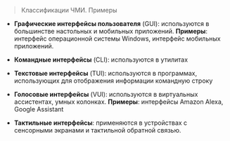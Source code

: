 > Классификации ЧМИ. Примеры

- **Графические интерфейсы пользователя** (GUI): используются в большинстве настольных и мобильных приложений.
  **Примеры**: интерфейс операционной системы Windows, интерфейс мобильных приложений.

- **Командные интерфейсы** (CLI): используются в утилитах

- **Текстовые интерфейсы** (TUI): используются в программах, использующих для отображения информации командную строку

- **Голосовые интерфейсы** (VUI): используются в виртуальных ассистентах, умных колонках.
  **Примеры**: интерфейсы Amazon Alexa, Google Assistant
  
- **Тактильные интерфейсы**: применяются в устройствах с сенсорными экранами и тактильной обратной связью.
